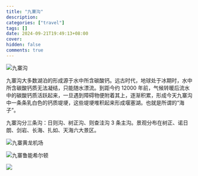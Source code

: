 ```yaml
---
title: "九寨沟"
description:
categories: ["travel"]
tags: []
date: 2024-09-21T19:49:13+08:00
cover:
hidden: false
comments: true
---
```


![九寨沟](https://static.fatesinger.com/2024/09/yceo5wnetfzgnaay.jpg)

九寨沟大多数湖泊的形成源于水中所含碳酸钙。远古时代，地球处于冰期时，水中所含碳酸钙质无法凝结，只能随水漂流。到距今约 12000 年前，气候转暖后流水中的碳酸钙质活跃起来，一旦遇到障碍物便附着其上，逐渐积累，形成今天九寨沟中一条条乳白色的钙质堤埂，这些堤埂堆积起来形成堰塞湖。也就是所谓的“海子”。

九寨沟分三条沟：日则沟、树正沟、则查洼沟 3 条主沟。景观分布在树正、诺日朗、剑岩、长海、扎如、天海六大景区。

![九寨黄龙机场](https://static.fatesinger.com/2024/09/sao3ac7uzc99z93h.jpg)

![九寨鲁能希尔顿](https://static.fatesinger.com/2024/09/lidczwassxlzqs99.jpg)

![](https://static.fatesinger.com/2024/09/qy5odexouvfxmxyd.jpg)

